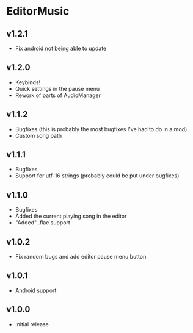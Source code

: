 # EditorMusic
## v1.2.1
- Fix android not being able to update
## v1.2.0
- Keybinds!
- Quick settings in the pause menu
- Rework of parts of AudioManager
## v1.1.2
- Bugfixes (this is probably the most bugfixes I've had to do in a mod)
- Custom song path
## v1.1.1
- Bugfixes
- Support for utf-16 strings (probably could be put under bugfixes)
## v1.1.0
- Bugfixes
- Added the current playing song in the editor
- "Added" .flac support
## v1.0.2
- Fix random bugs and add editor pause menu button
## v1.0.1
- Android support
## v1.0.0
- Initial release
